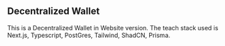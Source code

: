 ## Decentralized Wallet

This is a Decentralized Wallet in Website version. The teach stack used is Next.js, Typescript, PostGres, Tailwind, ShadCN, Prisma.